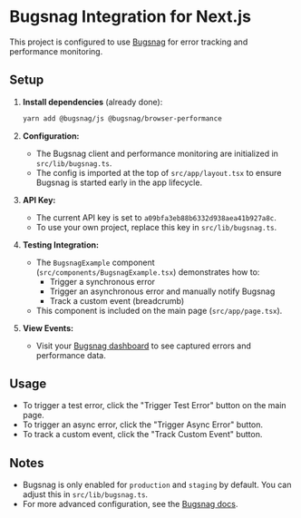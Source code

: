 # Bugsnag Integration for Next.js

This project is configured to use [Bugsnag](https://www.bugsnag.com/) for error tracking and performance monitoring.

## Setup

1. **Install dependencies** (already done):

   ```sh
   yarn add @bugsnag/js @bugsnag/browser-performance
   ```

2. **Configuration:**

   - The Bugsnag client and performance monitoring are initialized in `src/lib/bugsnag.ts`.
   - The config is imported at the top of `src/app/layout.tsx` to ensure Bugsnag is started early in the app lifecycle.

3. **API Key:**

   - The current API key is set to `a09bfa3eb88b6332d938aea41b927a8c`.
   - To use your own project, replace this key in `src/lib/bugsnag.ts`.

4. **Testing Integration:**

   - The `BugsnagExample` component (`src/components/BugsnagExample.tsx`) demonstrates how to:
     - Trigger a synchronous error
     - Trigger an asynchronous error and manually notify Bugsnag
     - Track a custom event (breadcrumb)
   - This component is included on the main page (`src/app/page.tsx`).

5. **View Events:**
   - Visit your [Bugsnag dashboard](https://app.bugsnag.com/) to see captured errors and performance data.

## Usage

- To trigger a test error, click the "Trigger Test Error" button on the main page.
- To trigger an async error, click the "Trigger Async Error" button.
- To track a custom event, click the "Track Custom Event" button.

## Notes

- Bugsnag is only enabled for `production` and `staging` by default. You can adjust this in `src/lib/bugsnag.ts`.
- For more advanced configuration, see the [Bugsnag docs](https://docs.bugsnag.com/platforms/javascript/).
